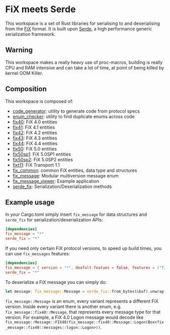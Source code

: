 # FiX meets Serde

This workspace is a set of Rust libraries for serialising to and deserialising from
the [FiX] format. It is built
upon [Serde], a high performance generic serialization framework.

[Serde]: https://github.com/serde-rs/serde
[FiX]: http://www.fixprotocol.org/

## Warning

This workspace makes a really heavy use of proc-macros, building is really CPU and RAM intensive and can take a lot of time, at point of being killed by kernel OOM Killer.

## Composition

This workspace is composed of:
* [code_generator](./code_generator): utility to generate code from protocol specs
* [enum_checker](./enum_checker): utility to find duplicate enums across code
* [fix40](./fix40): FiX 4.0 entities
* [fix41](./fix41): FiX 4.1 entities
* [fix42](./fix42): FiX 4.2 entities
* [fix43](./fix43): FiX 4.3 entities
* [fix44](./fix44): FiX 4.4 entities
* [fix50](./fix50): FiX 5.0 entities
* [fix50sp1](./fix50sp1): FiX 5.0SP1 entities
* [fix50sp2](./fix50sp2): FiX 5.0SP2 entities
* [fixt11](./fixt11): FiX Transport 1.1
* [fix_common](./fix_common): common FiX entities, data type and structures
* [fix_message](./fix_message): Modular multiversion message enum
* [fix_message_viewer](./fix_message_viewer): Example application
* [serde_fix](./serde_fix): Serialization/Deserialization methods

## Example usage

In your Cargo.toml simply insert `fix_message` for data structures and `serde_fix` for serialization/deserialization APIs:
```toml
[dependencies]
fix_message = "*"
serde_fix = "*"
```

If you need only certain FiX protocol versions, to speed up build times, you can use `fix_messages` features:
```toml
[dependencies]
fix_message = { version = "*", deafult-featues = false, features = ["fix_50", "fix_50sp1", "fix_50sp2"] }
serde_fix = "*"
```

To deserialize a FiX message you can simply do:
```rust
let message: fix_message::Message = serde_fix::from_bytes(&buf).unwrap();
```

`fix_message::Message` is an enum, every variant represents a different FiX version.
Inside every variant there is another enum, e.g. `fix_message::fix40::Message`, that represents every message type for that version.
For example, a FiX 4.0 Logon message would decode like `fix_message::Message::FIX40(fix_message::fix40::Message::Logon(Box<fix_message::fix40::messages::logon::Logon>))`.
